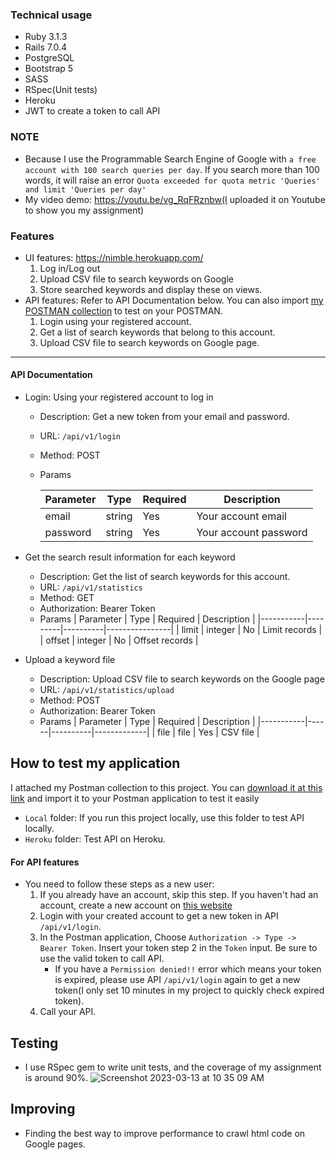 
### Technical usage
- Ruby 3.1.3
- Rails 7.0.4
- PostgreSQL
- Bootstrap 5
- SASS
- RSpec(Unit tests)
- Heroku
- JWT to create a token to call API

### NOTE
- Because I use the Programmable Search Engine of Google with `a free account with 100 search queries per day`. If you search more than 100 words, it will raise an error `Quota exceeded for quota metric 'Queries' and limit 'Queries per day'`
- My video demo: https://youtu.be/vg_RqFRznbw(I uploaded it on Youtube to show you my assignment)

### Features
- UI features: https://nimble.herokuapp.com/
    1. Log in/Log out
    2. Upload CSV file to search keywords on Google
    3. Store searched keywords and display these on views.
- API features: Refer to API Documentation below. You can also import [my POSTMAN collection](https://github.com/minhtienvu/nimble_assignment/blob/feature/update_read_me_file/nimble_technical_test.postman_collection.json) to test on your POSTMAN.
    1. Login using your registered account.
    2. Get a list of search keywords that belong to this account.
    3. Upload CSV file to search keywords on Google page.

---
#### API Documentation
* Login: Using your registered account to log in
    * Description: Get a new token from your email and password.
    * URL: `/api/v1/login`
    * Method: POST
    * Params
    
        | Parameter | Type   | Required | Description           |
        |-----------|--------|----------|-----------------------|
        | email     | string | Yes      | Your account email    |
        | password  | string | Yes      | Your account password |
    
* Get the search result information for each keyword
    * Description: Get the list of search keywords for this account.
    * URL: `/api/v1/statistics`
    * Method: GET
    * Authorization: Bearer Token
    * Params
        | Parameter | Type    | Required | Description    |
        |-----------|---------|----------|----------------|
        | limit     | integer | No       | Limit records  |
        | offset    | integer | No       | Offset records |
    
* Upload a keyword file
    * Description: Upload CSV file to search keywords on the Google page
    * URL: `/api/v1/statistics/upload`
    * Method: POST
    * Authorization: Bearer Token
    * Params
        | Parameter | Type | Required | Description |
        |-----------|------|----------|-------------|
        | file      | file | Yes      | CSV file    |

## How to test my application
I attached my Postman collection to this project. You can [download it at this link](https://github.com/minhtienvu/nimble_assignment/blob/feature/update_read_me_file/nimble_technical_test.postman_collection.json) and import it to your Postman application to test it easily
- `Local` folder: If you run this project locally, use this folder to test API locally.
- `Heroku` folder: Test API on Heroku.

#### For API features
   - You need to follow these steps as a new user:
       1. If you already have an account, skip this step. If you haven't had an account, create a new account on [this website](https://nimble.herokuapp.com/users/sign_up)
       2. Login with your created account to get a new token in API `/api/v1/login`.
       3. In the Postman application, Choose `Authorization -> Type -> Bearer Token`. Insert your token step 2 in the `Token` input. Be sure to use the valid token to call API.
           *  If you have a `Permission denied!!` error which means your token is expired, please use API `/api/v1/login` again to get a new token(I only set 10 minutes in my project to quickly check expired token).
       4. Call your API.

## Testing
- I use RSpec gem to write unit tests, and the coverage of my assignment is around 90%.
![Screenshot 2023-03-13 at 10 35 09 AM](https://user-images.githubusercontent.com/40865437/224602426-39e635a5-fa3c-4eec-9707-ba495b318259.png)


       
## Improving
- Finding the best way to improve performance to crawl html code on Google pages.
